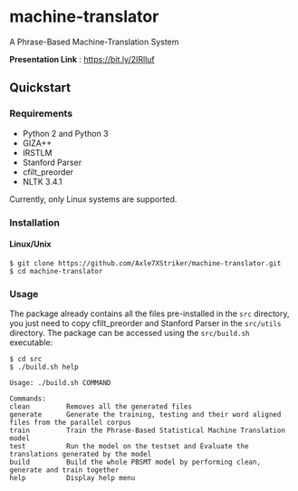 # machine-translator
A Phrase-Based Machine-Translation System

__Presentation Link__ : https://bit.ly/2IRlluf

## Quickstart
### Requirements
- Python 2 and Python 3 
- GIZA++
- IRSTLM
- Stanford Parser
- cfilt_preorder
- NLTK 3.4.1

Currently, only Linux systems are supported.

### Installation
#### Linux/Unix
```$ git clone https://github.com/Axle7XStriker/machine-translator.git```  
```$ cd machine-translator```

### Usage
The package already contains all the files pre-installed in the ```src``` directory, you just need to copy cfilt_preorder and Stanford Parser in the ```src/utils``` directory. The package can be accessed using the ```src/build.sh``` executable:
```
$ cd src
$ ./build.sh help

Usage: ./build.sh COMMAND

Commands:
clean         Removes all the generated files
generate      Generate the training, testing and their word aligned files from the parallel corpus
train         Train the Phrase-Based Statistical Machine Translation model
test          Run the model on the testset and Evaluate the translations generated by the model
build         Build the whole PBSMT model by performing clean, generate and train together
help          Display help menu
```
